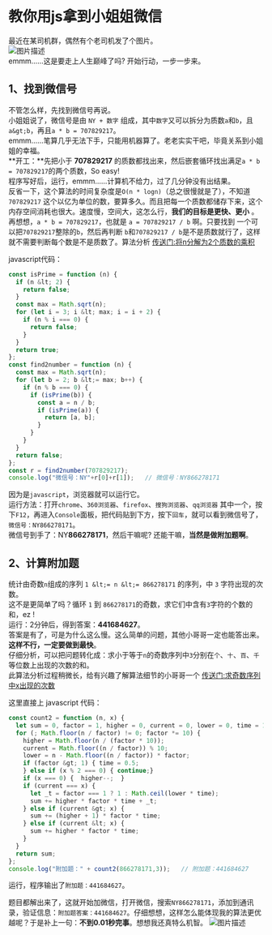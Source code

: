 # 教你用js拿到小姐姐微信
最近在某司机群，偶然有个老司机发了个图片。        
![图片描述](//img1.sycdn.imooc.com/5cb5306a000199f907580800.jpg)      
emmm......这是要走上人生巅峰了吗? 开始行动，一步一步来。     

## 1、找到微信号
不管怎么样，先找到微信号再说。      
小姐姐说了，微信号是由 `NY + 数字` 组成，其中`数字`又可以拆分为质数`a`和`b`，且`a&gt;b`，再且`a * b = 707829217`。      
emmm......笔算几乎无法下手，只能用机器算了。老老实实干吧，毕竟关系到小姐姐的幸福。      
**开工：**先把小于 **707829217** 的质数都找出来，然后嵌套循环找出满足`a * b = 707829217`的两个质数，So easy!      
程序写好后，运行，emmm......计算机不给力，过了几分钟没有出结果。    
反省一下，这个算法的时间复杂度是`O(n * logn)`（总之很慢就是了），不知道 `707829217` 这个以亿为单位的数，要算多久。而且把每一个质数都储存下来，这个内存空间消耗也很大。速度慢，空间大，这怎么行，**我们的目标是更快、更小** 。      
再想想，`a * b = 707829217`，也就是 `a = 707829217 / b` 啊。只要找到 一个可以把`707829217`整除的`b`，然后再判断 `b`和`707829217 / b`是不是质数就行了，这样就不需要判断每个数是不是质数了。算法分析  [传送门:将n分解为2个质数的乘积](https://github.com/KawayAlpaka/calculation/blob/master/%E5%B0%86n%E5%88%86%E8%A7%A3%E4%B8%BA2%E4%B8%AA%E8%B4%A8%E6%95%B0%E7%9A%84%E4%B9%98%E7%A7%AF/README.md)      

javascript代码：
```javascript
const isPrime = function (n) {
  if (n &lt; 2) {
    return false;
  }
  const max = Math.sqrt(n);
  for (let i = 3; i &lt; max; i = i + 2) {
    if (n % i === 0) {
      return false;
    }
  }
  return true;
};
const find2number = function (n) {
  const max = Math.sqrt(n);
  for (let b = 2; b &lt;= max; b++) {
    if (n % b === 0) {
      if (isPrime(b)) {
        const a = n / b;
        if (isPrime(a)) {
          return [a, b];
        }
      }
    }
  }
  return false;
};
const r = find2number(707829217);
console.log("微信号：NY"+r[0]+r[1]);   // 微信号：NY866278171
```
因为是`javascript`，浏览器就可以运行它。       
运行方法：打开`chrome`、`360浏览器`、`firefox`、`搜狗浏览器`、`qq浏览器` 其中一个，按下`F12`，再进入`Console`面板，把代码贴到下方，按下`回车`，就可以看到微信号了，`微信号：NY866278171`。      
微信号到手了：NY**866278171**，然后干嘛呢? 还能干嘛，**当然是做附加题啊**。      
## 2、计算附加题
统计由奇数`n`组成的序列 `1 &lt;= n &lt;= 866278171` 的序列，中 `3` 字符出现的次数。      
这不是更简单了吗？循环 `1` 到 `866278171`的奇数，求它们中含有`3`字符的个数的和，ez !     
运行：2分钟后，得到答案：**441684627**。      
答案是有了，可是为什么这么慢。这么简单的问题，其他小哥哥一定也能答出来。**这样不行，一定要做到最快**。      
仔细分析，可以把问题转化成：求小于等于`n`的奇数序列中`3`分别在`个`、`十`、`百`、`千`等位数上出现的次数的和。      
此算法分析过程稍微长，给有兴趣了解算法细节的小哥哥一个 [传送门:求奇数序列中x出现的次数](https://github.com/KawayAlpaka/calculation/blob/master/%E6%B1%82%E5%A5%87%E6%95%B0%E5%BA%8F%E5%88%97%E4%B8%ADx%E5%87%BA%E7%8E%B0%E7%9A%84%E6%AC%A1%E6%95%B0/README.md)        

这里直接上 javascript 代码：
```javascript
const count2 = function (n, x) {
  let sum = 0, factor = 1, higher = 0, current = 0, lower = 0, time = 1;
  for (; Math.floor(n / factor) != 0; factor *= 10) {
    higher = Math.floor(n / (factor * 10));
    current = Math.floor((n / factor)) % 10;
    lower = n - Math.floor((n / factor)) * factor;
    if (factor &gt; 1) { time = 0.5;
    } else if (x % 2 === 0) { continue;}
    if (x === 0) {  higher--;  }
    if (current === x) {
      let _t = factor === 1 ? 1 : Math.ceil(lower * time);
      sum += higher * factor * time + _t;
    } else if (current &gt; x) {
      sum += (higher + 1) * factor * time;
    } else if (current &lt; x) {
      sum += higher * factor * time;
    }
  }
  return sum;
};
console.log("附加题：" + count2(866278171,3));   // 附加题：441684627
```
运行，程序输出了`附加题：441684627`。

题目都解出来了，这就开始加微信，打开微信，搜索`NY866278171`，添加到通讯录，验证信息：`附加题答案：441684627`。仔细想想，这样怎么能体现我的算法更优越呢？于是补上一句：**不到0.01秒完事**。想想我还真特么机智。
![图片描述](//img1.sycdn.imooc.com/5cb530770001fec501640136.png)

